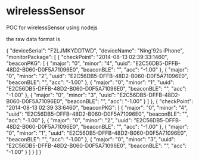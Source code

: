 wirelessSensor
==============

POC for wirelessSensor using nodejs


the raw data format is

{
    "deviceSerial": "F2LJMKYDDTWD",
    "deviceName": "Ning'92s iPhone",
    "monitorPackage": [
        {
            "checkPoint": "2014-08-13 02:39:33:1460",
            "beaconPKG": [
                {
                    "major": "0",
                    "minor": "4",
                    "uuid": "E2C56DB5-DFFB-48D2-B060-D0F5A71096E0",
                    "beaconBLE": "",
                    "acc": "-1.00"
                },
                {
                    "major": "0",
                    "minor": "2",
                    "uuid": "E2C56DB5-DFFB-48D2-B060-D0F5A71096E0",
                    "beaconBLE": "",
                    "acc": "-1.00"
                },
                {
                    "major": "0",
                    "minor": "1",
                    "uuid": "E2C56DB5-DFFB-48D2-B060-D0F5A71096E0",
                    "beaconBLE": "",
                    "acc": "-1.00"
                },
                {
                    "major": "0",
                    "minor": "3",
                    "uuid": "E2C56DB5-DFFB-48D2-B060-D0F5A71096E0",
                    "beaconBLE": "",
                    "acc": "-1.00"
                }
            ]
        },
        {
            "checkPoint": "2014-08-13 02:39:33:6460",
            "beaconPKG": [
                {
                    "major": "0",
                    "minor": "4",
                    "uuid": "E2C56DB5-DFFB-48D2-B060-D0F5A71096E0",
                    "beaconBLE": "",
                    "acc": "-1.00"
                },
                {
                    "major": "0",
                    "minor": "2",
                    "uuid": "E2C56DB5-DFFB-48D2-B060-D0F5A71096E0",
                    "beaconBLE": "",
                    "acc": "-1.00"
                },
                {
                    "major": "0",
                    "minor": "1",
                    "uuid": "E2C56DB5-DFFB-48D2-B060-D0F5A71096E0",
                    "beaconBLE": "",
                    "acc": "-1.00"
                },
                {
                    "major": "0",
                    "minor": "3",
                    "uuid": "E2C56DB5-DFFB-48D2-B060-D0F5A71096E0",
                    "beaconBLE": "",
                    "acc": "-1.00"
                }
            ]
        }
    ]
}

